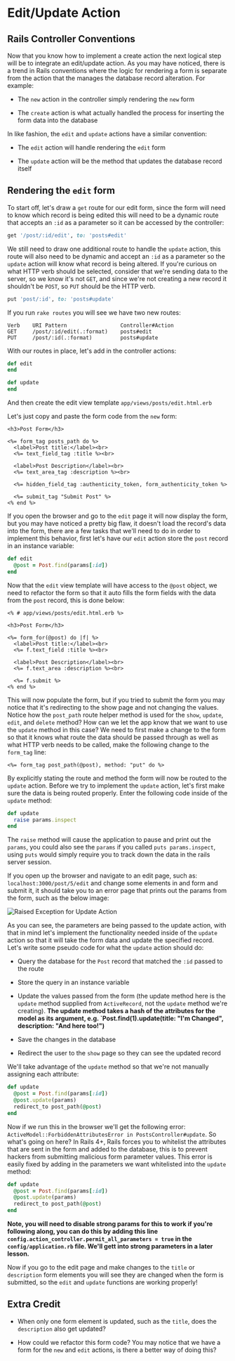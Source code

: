 # Edit/Update Action

## Rails Controller Conventions

Now that you know how to implement a create action the next logical step will be to integrate an edit/update action. As you may have noticed, there is a trend in Rails conventions where the logic for rendering a form is separate from the action that the manages the database record alteration. For example:

* The `new` action in the controller simply rendering the `new` form

* The `create` action is what actually handled the process for inserting the form data into the database

In like fashion, the `edit` and `update` actions have a similar convention:

* The `edit` action will handle rendering the `edit` form

* The `update` action will be the method that updates the database record itself


## Rendering the `edit` form

To start off, let's draw a `get` route for our edit form, since the form will need to know which record is being edited this will need to be a dynamic route that accepts an `:id` as a parameter so it can be accessed by the controller:

```ruby
get '/post/:id/edit', to: 'posts#edit'
```

We still need to draw one additional route to handle the `update` action, this route will also need to be dynamic and accept an `:id` as a parameter so the `update` action will know what record is being altered. If you're curious on what HTTP verb should be selected, consider that we're sending data to the server, so we know it's not `GET`, and since we're not creating a new record it shouldn't be `POST`, so `PUT` should be the HTTP verb.

```ruby
put 'post/:id', to: 'posts#update'
```

If you run `rake routes` you will see we have two new routes:

```
Verb    URI Pattern                 Controller#Action
GET     /post/:id/edit(.:format)    posts#edit
PUT     /post/:id(.:format)         posts#update
```

With our routes in place, let's add in the controller actions:

```ruby
def edit
end

def update
end
```

And then create the edit view template `app/views/posts/edit.html.erb`

Let's just copy and paste the form code from the `new` form:

```ERB
<h3>Post Form</h3>

<%= form_tag posts_path do %>
  <label>Post title:</label><br>
  <%= text_field_tag :title %><br>

  <label>Post Description</label><br>
  <%= text_area_tag :description %><br>

  <%= hidden_field_tag :authenticity_token, form_authenticity_token %>
  
  <%= submit_tag "Submit Post" %>
<% end %>
```

If you open the browser and go to the `edit` page it will now display the form, but you may have noticed a pretty big flaw, it doesn't load the record's data into the form, there are a few tasks that we'll need to do in order to implement this behavior, first let's have our `edit` action store the `post` record in an instance variable:

```ruby
def edit
  @post = Post.find(params[:id])
end
```

Now that the `edit` view template will have access to the `@post` object, we need to refactor the form so that it auto fills the form fields with the data from the `post` record, this is done below:

```ERB
<% # app/views/posts/edit.html.erb %>

<h3>Post Form</h3>

<%= form_for(@post) do |f| %>
  <label>Post title:</label><br>
  <%= f.text_field :title %><br>

  <label>Post Description</label><br>
  <%= f.text_area :description %><br>
  
  <%= f.submit %>
<% end %>
```

This will now populate the form, but if you tried to submit the form you may notice that it's redirecting to the show page and not changing the values. Notice how the `post_path` route helper method is used for the `show`, `update`, `edit`, and `delete` method? How can we let the app know that we want to use the `update` method in this case? We need to first make a change to the form so that it knows what route the data should be passed through as well as what HTTP verb needs to be called, make the following change to the `form_tag` line:

```ERB
<%= form_tag post_path(@post), method: "put" do %>
```

By explicitly stating the route and method the form will now be routed to the `update` action. Before we try to implement the `update` action, let's first make sure the data is being routed properly. Enter the following code inside of the `update` method:

```ruby
def update
  raise params.inspect
end
```

The `raise` method will cause the application to pause and print out the `params`, you could also see the `params` if you called `puts params.inspect`, using `puts` would simply require you to track down the data in the rails server session.

If you open up the browser and navigate to an edit page, such as: `localhost:3000/post/5/edit` and change some elements in and form and submit it, it should take you to an error page that prints out the params from the form, such as the below image:

![Raised Exception for Update Action](http://reif.io/lib/flatiron/update_raised_exception.png)

As you can see, the parameters are being passed to the update action, with that in mind let's implement the functionality needed inside of the `update` action so that it will take the form data and update the specified record. Let's write some pseudo code for what the `update` action should do:

* Query the database for the `Post` record that matched the `:id` passed to the route

* Store the query in an instance variable

* Update the values passed from the form (the update method here is the `update` method supplied from `ActiveRecord`, not the `update` method we're creating). **The update method takes a hash of the attributes for the model as its argument, e.g. `Post.find(1).update(title: "I'm Changed", description: "And here too!")**

* Save the changes in the database

* Redirect the user to the `show` page so they can see the updated record


We'll take advantage of the `update` method so that we're not manually assigning each attribute:

```ruby
def update
  @post = Post.find(params[:id])
  @post.update(params)
  redirect_to post_path(@post)
end
```

Now if we run this in the browser we'll get the following error: `ActiveModel::ForbiddenAttributesError in PostsController#update`. So what's going on here? In Rails 4+, Rails forces you to whitelist the attributes that are sent in the form and added to the database, this is to prevent hackers from submitting malicious form parameter values. This error is easily fixed by adding in the parameters we want whitelisted into the `update` method:

```ruby
def update
  @post = Post.find(params[:id])
  @post.update(params)
  redirect_to post_path(@post)
end
```

**Note, you will need to disable strong params for this to work if you're following along, you can do this by adding this line `config.action_controller.permit_all_parameters = true` in the `config/application.rb` file. We'll gett into strong parameters in a later lesson.**

Now if you go to the edit page and make changes to the `title` or `description` form elements you will see they are changed when the form is submitted, so the `edit` and `update` functions are working properly!


## Extra Credit

* When only one form element is updated, such as the `title`, does the `description` also get updated?

* How could we refactor this form code? You may notice that we have a form for the `new` and `edit` actions, is there a better way of doing this?